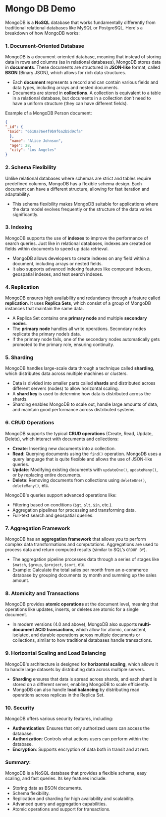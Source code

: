 # Mongo DB Demo

MongoDB is a **NoSQL** database that works fundamentally differently from traditional relational databases like MySQL or PostgreSQL. Here's a breakdown of how MongoDB works:

### 1. **Document-Oriented Database**
   MongoDB is a document-oriented database, meaning that instead of storing data in rows and columns (as in relational databases), MongoDB stores data in **documents**. These documents are structured in **JSON-like** format, called **BSON** (Binary JSON), which allows for rich data structures.

   - Each **document** represents a record and can contain various fields and data types, including arrays and nested documents.
   - Documents are stored in **collections**. A collection is equivalent to a table in a relational database, but documents in a collection don’t need to have a uniform structure (they can have different fields).

   Example of a MongoDB Person document:
   ```json
  {
  "_id": {
    "$oid": "6518a76e4f9b9f6a2b5d9cfa"
     },
     "name": "Alice Johnson",
     "age": 28,
     "city": "Los Angeles"
  }
   ```

### 2. **Schema Flexibility**
   Unlike relational databases where schemas are strict and tables require predefined columns, MongoDB has a flexible schema design. Each document can have a different structure, allowing for fast iteration and adaptability.

   - This schema flexibility makes MongoDB suitable for applications where the data model evolves frequently or the structure of the data varies significantly.

### 3. **Indexing**
   MongoDB supports the use of **indexes** to improve the performance of search queries. Just like in relational databases, indexes are created on fields within documents to speed up data retrieval.

   - MongoDB allows developers to create indexes on any field within a document, including arrays or nested fields.
   - It also supports advanced indexing features like compound indexes, geospatial indexes, and text search indexes.

### 4. **Replication**
   MongoDB ensures high availability and redundancy through a feature called **replication**. It uses **Replica Sets**, which consist of a group of MongoDB instances that maintain the same data.

   - A Replica Set contains one **primary node** and multiple **secondary nodes**.
   - The **primary node** handles all write operations. Secondary nodes replicate the primary node’s data.
   - If the primary node fails, one of the secondary nodes automatically gets promoted to the primary role, ensuring continuity.

### 5. **Sharding**
   MongoDB handles large-scale data through a technique called **sharding**, which distributes data across multiple machines or clusters.

   - Data is divided into smaller parts called **shards** and distributed across different servers (nodes) to allow horizontal scaling.
   - A **shard key** is used to determine how data is distributed across the shards.
   - Sharding enables MongoDB to scale out, handle large amounts of data, and maintain good performance across distributed systems.

### 6. **CRUD Operations**
   MongoDB supports the typical **CRUD operations** (Create, Read, Update, Delete), which interact with documents and collections:
   - **Create**: Inserting new documents into a collection.
   - **Read**: Querying documents using the `find()` operation. MongoDB uses a query language that is quite flexible and allows the use of JSON-like queries.
   - **Update**: Modifying existing documents with `updateOne()`, `updateMany()`, or by replacing entire documents.
   - **Delete**: Removing documents from collections using `deleteOne()`, `deleteMany()`, etc.

   MongoDB's queries support advanced operations like:
   - Filtering based on conditions (`$gt`, `$lt`, `$in`, etc.).
   - Aggregation pipelines for processing and transforming data.
   - Full-text search and geospatial queries.

### 7. **Aggregation Framework**
   MongoDB has an **aggregation framework** that allows you to perform complex data transformations and computations. Aggregations are used to process data and return computed results (similar to SQL’s `GROUP BY`).

   - The aggregation pipeline processes data through a series of stages like `$match`, `$group`, `$project`, `$sort`, etc.
   - Example: Calculate the total sales per month from an e-commerce database by grouping documents by month and summing up the sales amount.

### 8. **Atomicity and Transactions**
   MongoDB provides **atomic operations** at the document level, meaning that operations like updates, inserts, or deletes are atomic for a single document. 

   - In modern versions (4.0 and above), MongoDB also supports **multi-document ACID transactions**, which allow for atomic, consistent, isolated, and durable operations across multiple documents or collections, similar to how traditional databases handle transactions.

### 9. **Horizontal Scaling and Load Balancing**
   MongoDB's architecture is designed for **horizontal scaling**, which allows it to handle large datasets by distributing data across multiple servers.
   - **Sharding** ensures that data is spread across shards, and each shard is stored on a different server, enabling MongoDB to scale efficiently.
   - MongoDB can also handle **load balancing** by distributing read operations across replicas in the Replica Set.

### 10. **Security**
   MongoDB offers various security features, including:
   - **Authentication**: Ensures that only authorized users can access the database.
   - **Authorization**: Controls what actions users can perform within the database.
   - **Encryption**: Supports encryption of data both in transit and at rest.

### Summary:
MongoDB is a NoSQL database that provides a flexible schema, easy scaling, and fast queries. Its key features include:
- Storing data as BSON documents.
- Schema flexibility.
- Replication and sharding for high availability and scalability.
- Advanced query and aggregation capabilities.
- Atomic operations and support for transactions.

